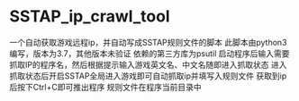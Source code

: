 # SSTAP_ip_crawl_tool
一个自动获取游戏远程ip，并自动写成SSTAP规则文件的脚本
此脚本由python3编写，版本为3.7，其他版本未验证
依赖的第三方库为psutil
启动程序后输入需要抓取IP的程序名，然后根据提示输入游戏英文名、中文名随即进入抓取状态
进入抓取状态后开启SSTAP全局进入游戏即可自动抓取ip并填写入规则文件
获取到ip后按下Ctrl+C即可推出程序
规则文件在程序当前目录中
